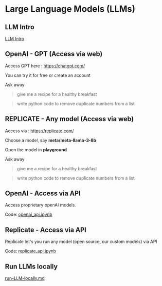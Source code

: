 # Large Language Models (LLMs)

## LLM Intro

[LLM Intro](LLM-intro.md)

## OpenAI - GPT (Access via web)

Access GPT here : https://chatgpt.com/

You can try it for free or create an account

Ask away

> give me a recipe for a healthy breakfast

> write python code to remove duplicate numbers from a list

## REPLICATE - Any model  (Access via web)

Access via : https://replicate.com/

Choose a model, say **meta/meta-llama-3-8b**

Open the model in **playground**

Ask away

> give me a recipe for a healthy breakfast

> write python code to remove duplicate numbers from a list


## OpenAI - Access via API

Access proprietary openAI models.

Code: [openai_api.ipynb](openai_api.ipynb)

## Replicate - Access via API

Replicate let's you run any model (open source, our custom models) via API

Code: [replicate_api.ipynb](replicate_api.ipynb)

## Run LLMs locally

[run-LLM-locally.md](run-LLM-locally.md)